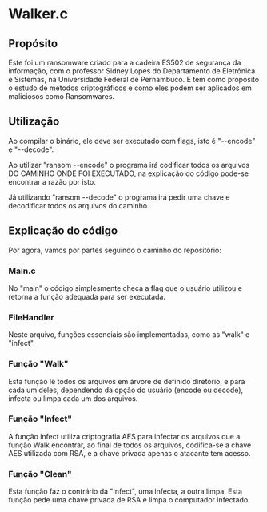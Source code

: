 # Walker.c

## Propósito

Este foi um ransomware criado para a cadeira ES502 de segurança da informação, com o professor Sidney Lopes do 
Departamento de Eletrônica e Sistemas, na Universidade Federal de Pernambuco. E tem como propósito o estudo de 
métodos criptográficos e como eles podem ser aplicados em maliciosos como Ransomwares.

## Utilização

Ao compilar o binário, ele deve ser executado com flags, isto é "--encode" e "--decode".

Ao utilizar "ransom --encode" o programa irá codificar todos os arquivos DO CAMINHO ONDE FOI EXECUTADO, na explicação do código 
pode-se encontrar a razão por isto. 

Já utilizando "ransom --decode" o programa irá pedir uma chave e decodificar todos os arquivos do caminho.

## Explicação do código

Por agora, vamos por partes seguindo o caminho do repositório:

### Main.c

No "main" o código simplesmente checa a flag que o usuário utilizou e retorna a função adequada para ser executada.

### FileHandler

Neste arquivo, funções essenciais são implementadas, como as "walk" e "infect".

### Função "Walk"

Esta função lê todos os arquivos em árvore de definido diretório, e para cada um deles, dependendo da opção do usuário (encode ou decode), infecta ou limpa cada um dos arquivos.

### Função "Infect"

A função infect utiliza criptografia AES para infectar os arquivos que a função Walk encontrar, ao final de todos os arquivos, codifica-se a chave AES utilizada com RSA, e a chave privada apenas o atacante tem acesso.

### Função "Clean"

Esta função faz o contrário da "Infect", uma infecta, a outra limpa. Esta função pede uma chave privada de RSA e limpa o computador infectado.
